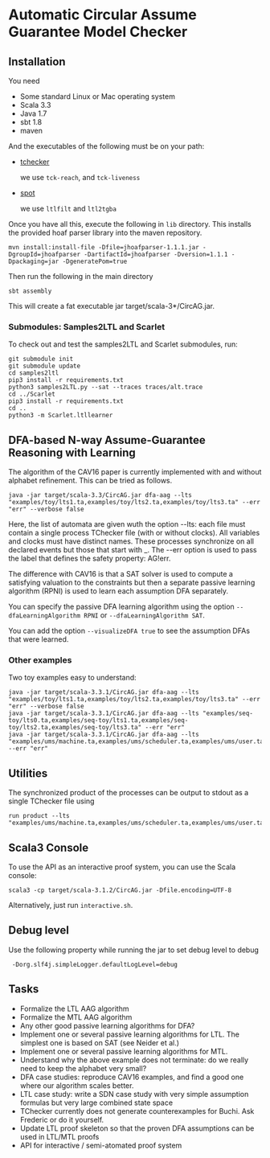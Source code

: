 # Automatic Circular Assume Guarantee Model Checker

## Installation
You need
- Some standard Linux or Mac operating system
- Scala 3.3
- Java 1.7
- sbt 1.8
- maven
  
And the executables of the following must be on your path:
- [tchecker](https://github.com/ticktac-project/tchecker)

  we use `tck-reach`, and `tck-liveness`
- [spot](https://spot.lre.epita.fr/)

  we use `ltlfilt` and `ltl2tgba`
 
Once you have all this, execute the following in `lib` directory. This installs the provided hoaf parser library into the maven repository.

    mvn install:install-file -Dfile=jhoafparser-1.1.1.jar -DgroupId=jhoafparser -DartifactId=jhoafparser -Dversion=1.1.1 -Dpackaging=jar -DgeneratePom=true

Then run the following in the main directory

    sbt assembly

This will create a fat executable jar target/scala-3*/CircAG.jar.

### Submodules: Samples2LTL and Scarlet
To check out and test the samples2LTL and Scarlet submodules, run:

    git submodule init
    git submodule update
    cd samples2ltl
    pip3 install -r requirements.txt
    python3 samples2LTL.py --sat --traces traces/alt.trace
    cd ../Scarlet
    pip3 install -r requirements.txt
    cd ..
    python3 -m Scarlet.ltllearner

## DFA-based N-way Assume-Guarantee Reasoning with Learning
The algorithm of the CAV16 paper is currently implemented with and without alphabet refinement. This can be tried as follows.

    java -jar target/scala-3.3/CircAG.jar dfa-aag --lts "examples/toy/lts1.ta,examples/toy/lts2.ta,examples/toy/lts3.ta" --err "err" --verbose false

Here, the list of automata are given wuth the option --lts: each file must contain a single process TChecker file (with or without clocks).
All variables and clocks must have distinct names. These processes synchronize on all declared events but those that start with _.
The --err option is used to pass the label that defines the safety property: AG!err.

The difference with CAV16 is that a SAT solver is used to compute a satisfying valuation to the constraints but then a separate passive learning algorithm (RPNI) is used to learn each assumption DFA separately.

You can specify the passive DFA learning algorithm using the option `--dfaLearningAlgorithm RPNI` or `--dfaLearningAlgorithm SAT`.

You can add the option `--visualizeDFA true` to see the assumption DFAs that were learned.

### Other examples
Two toy examples easy to understand:

    java -jar target/scala-3.3.1/CircAG.jar dfa-aag --lts "examples/toy/lts1.ta,examples/toy/lts2.ta,examples/toy/lts3.ta" --err "err" --verbose false
    java -jar target/scala-3.3.1/CircAG.jar dfa-aag --lts "examples/seq-toy/lts0.ta,examples/seq-toy/lts1.ta,examples/seq-toy/lts2.ta,examples/seq-toy/lts3.ta" --err "err"
    java -jar target/scala-3.3.1/CircAG.jar dfa-aag --lts "examples/ums/machine.ta,examples/ums/scheduler.ta,examples/ums/user.ta" --err "err"

## Utilities
The synchronized product of the processes can be output to stdout as a single TChecker file using

    run product --lts "examples/ums/machine.ta,examples/ums/scheduler.ta,examples/ums/user.ta"

## Scala3 Console
To use the API as an interactive proof system, you can use the Scala console:

    scala3 -cp target/scala-3.1.2/CircAG.jar -Dfile.encoding=UTF-8

Alternatively, just run `interactive.sh`.

## Debug level
Use the following property while running the jar to set debug level to debug
    
     -Dorg.slf4j.simpleLogger.defaultLogLevel=debug

## Tasks
- Formalize the LTL AAG algorithm
- Formalize the MTL AAG algorithm
- Any other good passive learning algorithms for DFA?
- Implement one or several passive learning algorithms for LTL. The simplest one is based on SAT (see Neider et al.)
- Implement one or several passive learning algorithms for MTL.
- Understand why the above example does not terminate: do we really need to keep the alphabet very small?
- DFA case studies: reproduce CAV16 examples, and find a good one where our algorithm scales better.
- LTL case study: write a SDN case study with very simple assumption formulas but very large combined state space
- TChecker currently does not generate counterexamples for Buchi. Ask Frederic or do it yourself.
- Update LTL proof skeleton so that the proven DFA assumptions can be used in LTL/MTL proofs
- API for interactive / semi-atomated proof system